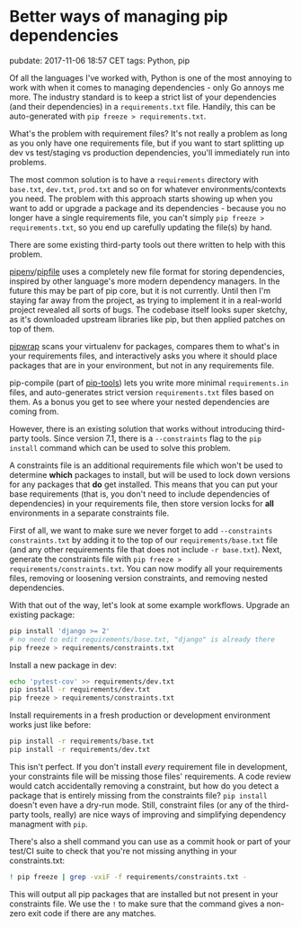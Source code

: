 # Better ways of managing pip dependencies
pubdate: 2017-11-06 18:57 CET
tags: Python, pip

Of all the languages I've worked with, Python is one of the most annoying to work with when it comes to managing dependencies - only Go annoys me more. The industry standard is to keep a strict list of your dependencies (and their dependencies) in a `requirements.txt` file. Handily, this can be auto-generated with `pip freeze > requirements.txt`.

What's the problem with requirement files? It's not really a problem as long as you only have one requirements file, but if you want to start splitting up dev vs test/staging vs production dependencies, you'll immediately run into problems.

The most common solution is to have a `requirements` directory with `base.txt`, `dev.txt`, `prod.txt` and so on for whatever environments/contexts you need. The problem with this approach starts showing up when you want to add or upgrade a package and its dependencies - because you no longer have a single requirements file, you can't simply `pip freeze > requirements.txt`, so you end up carefully updating the file(s) by hand.

There are some existing third-party tools out there written to help with this problem.

[pipenv](https://github.com/kennethreitz/pipenv)/[pipfile](https://github.com/pypa/pipfile) uses a completely new file format for storing dependencies, inspired by other language's more modern dependency managers. In the future this may be part of pip core, but it is not currently. Until then I'm staying far away from the project, as trying to implement it in a real-world project revealed all sorts of bugs. The codebase itself looks super sketchy, as it's downloaded upstream libraries like pip, but then applied patches on top of them.

[pipwrap](https://github.com/jessamynsmith/pipwrap) scans your virtualenv for packages, compares them to what's in your requirements files, and interactively asks you where it should place packages that are in your environment, but not in any requirements file.

pip-compile (part of [pip-tools](https://github.com/jazzband/pip-tools)) lets you write more minimal `requirements.in` files, and auto-generates strict version `requirements.txt` files based on them. As a bonus you get to see where your nested dependencies are coming from.

However, there is an existing solution that works without introducing third-party tools. Since version 7.1, there is a `--constraints` flag to the `pip install` command which can be used to solve this problem.

A constraints file is an additional requirements file which won't be used to determine **which** packages to install, but will be used to lock down versions for any packages that **do** get installed. This means that you can put your base requirements (that is, you don't need to include dependencies of dependencies) in your requirements file, then store version locks for **all** environments in a separate constraints file.

First of all, we want to make sure we never forget to add `--constraints constraints.txt` by adding it to the top of our `requirements/base.txt` file (and any other requirements file that does not include `-r base.txt`). Next, generate the constraints file with `pip freeze > requirements/constraints.txt`. You can now modify all your requirements files, removing or loosening version constraints, and removing nested dependencies.

With that out of the way, let's look at some example workflows. Upgrade an existing package:

```bash
pip install 'django >= 2'
# no need to edit requirements/base.txt, "django" is already there
pip freeze > requirements/constraints.txt
```

Install a new package in dev:

```bash
echo 'pytest-cov' >> requirements/dev.txt
pip install -r requirements/dev.txt
pip freeze > requirements/constraints.txt
```

Install requirements in a fresh production or development environment works just like before:

```bash
pip install -r requirements/base.txt
pip install -r requirements/dev.txt
```

This isn't perfect. If you don't install *every* requirement file in development, your constraints file will be missing those files' requirements. A code review would catch accidentally removing a constraint, but how do you detect a package that is entirely missing from the constraints file? `pip install` doesn't even have a dry-run mode. Still, constraint files (or any of the third-party tools, really) are nice ways of improving and simplifying dependency managment with `pip`.

There's also a shell command you can use as a commit hook or part of your test/CI suite to check that you're not missing anything in your constraints.txt:

```bash
! pip freeze | grep -vxiF -f requirements/constraints.txt -
```

This will output all pip packages that are installed but not present in your constraints file. We use the `!` to make sure that the command gives a non-zero exit code if there are any matches.
